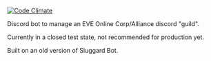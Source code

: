 [![Code Climate](https://codeclimate.com/repos/56debad454d931143d00a4f1/badges/c9e60707fd85b3f68719/gpa.svg)](https://codeclimate.com/repos/56debad454d931143d00a4f1/feed)


Discord bot to manage an EVE Online Corp/Alliance discord "guild".

Currently in a closed test state, not recommended for production yet.

Built on an old version of Sluggard Bot.
